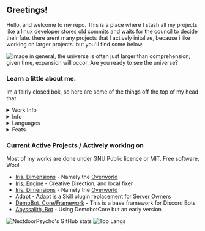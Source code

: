## Greetings!
Hello, and welcome to my repo. This is a place where I stash all my projects like a linux developer stores old commits and waits for the council to decide their fate. there arent many projects that I actively initalize, because i like working on larger projects. but you'll find some below.

![image](https://i.imgur.com/SZBTV4r.png)
in general, the universe is often just larger than comprehension; given time, expansion will occor. Are you ready to see the universe?

### Learn a little about me.
Im a fairly closed bok, so here are some of the things off the top of my head that 

<details>
  <summary>Work Info</summary>
  
  - Company: [Volmit Software](https://www.volmit.com/) // Arcane Arts
  - Title: Software Engineer // Dimensional Mechanic
  - Length: 5+ Years
  - Status: Employed 
</details>
<details>
  <summary>Info</summary>
  
  - Name: Brian
  - Discord: ⋈-NextdoorPsycho-⋈#0001
  - Education: Cogswell College (USV now), CS Software Engineering  /  Political Science (Elsewhere)
  - Background: Conservative-Gay-Jew (the one and only) 🇺🇸™️
  - MTG: Mono blue, EDH // Rainbow Slivers
  
</details>
<details>
  <summary>Languages</summary>
  
  - Java
  - Python
  - Dart/Flutter
  - Swift

</details>
<details>
  <summary>Feats</summary>
  
  - AI Mastermind, and Expert generator with Dalle-2
  - People's Assignment Count **15**
  - Procedurally generated works that have passed **8** (85% confidence or higher)
</details>

### Current Active Projects  /  Actively working on
Most of my works are done under GNU Public licence or MIT. Free software, Woo!
- [Iris, Dimensions](https://github.com/IrisDimensions) - Namely the [Overworld](https://github.com/IrisDimensions/overworld)
- [Iris, Engine](https://github.com/VolmitSoftware/Iris) - Creative Direction, and local fixer
- [Iris, Dimensions](https://github.com/IrisDimensions) - Namely the [Overworld](https://github.com/IrisDimensions/overworld)
- [Adapt](https://github.com/VolmitSoftware/Adapt) - Adapt is a Skill plugin replacement for Server Owners
- [DemoBot, Core/Framework](https://github.com/NextdoorPsycho/DemoBot) - This is a base framework for Discord Bots
- [Abyssalith, Bot](https://github.com/VolmitSoftware/Abyssalith) - Using DemobotCore but an early version


![NextdoorPsycho's GitHub stats](https://github-readme-stats.vercel.app/api?username=NextdoorPsycho&show_icons=true&theme=radical)
![Top Langs](https://github-readme-stats.vercel.app/api/top-langs/?username=NextdoorPsycho) 
  

